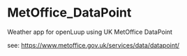# MetOffice_DataPoint
 Weather app for openLuup using UK MetOffice DataPoint
 
 see: https://www.metoffice.gov.uk/services/data/datapoint/
 

